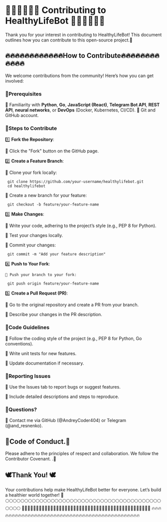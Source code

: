 # 🥩🥩🥩🥩🥩🥩 Contributing to HealthyLifeBot  🥩🥩🥩🥩🥩🥩

Thank you for your interest in contributing to HealthyLifeBot! This document outlines how you can contribute to this open-source project.🤝

## 🔥🔥🔥🔥🔥🔥🔥🔥🔥🔥🔥🔥How to Contribute🔥🔥🔥🔥🔥🔥🔥🔥🔥🔥🔥🔥

We welcome contributions from the community! Here’s how you can get involved:

### 💙Prerequisites

🐨 Familiarity with **Python**, **Go**, **JavaScript (React)**, **Telegram Bot API**, **REST API**, **neural networks**, or **DevOps** (Docker, Kubernetes, CI/CD).
🐨 Git and GitHub account.

### 💙Steps to Contribute


1️⃣ **Fork the Repository**:

   🔸 Click the "Fork" button on the GitHub page.

2️⃣ **Create a Feature Branch**:

   🔸 Clone your fork locally: 

     git clone https://github.com/your-username/healthylifebot.git
     cd healthylifebot
     
   🔸 Create a new branch for your feature: 

     git checkout -b feature/your-feature-name
    

3️⃣ **Make Changes**:

   🔸 Write your code, adhering to the project’s style (e.g., PEP 8 for Python).

   🔸 Test your changes locally.

   🔸 Commit your changes:

     git commit -m "Add your feature description"

4️⃣ **Push to Your Fork**:

    🔸 Push your branch to your fork:

     git push origin feature/your-feature-name

5️⃣ **Create a Pull Request (PR)**:
 
   🔸 Go to the original repository and create a PR from your branch.
  
   🔸 Describe your changes in the PR description.

### 💙Code Guidelines


🔸 Follow the coding style of the project (e.g., PEP 8 for Python, Go conventions).

🔸 Write unit tests for new features.

🔸 Update documentation if necessary.

### 💙Reporting Issues


🔸 Use the Issues tab to report bugs or suggest features.

🔸 Include detailed descriptions and steps to reproduce.

### 💙Questions?


🔸 Contact me via GitHub (@AndreyCoder404) or Telegram (@and_resnenko).

## 🚀Code of Conduct.🚀

Please adhere to the principles of respect and collaboration. We follow the Contributor Covenant. .🤝

## 🕊Thank You! 🕊

Your contributions help make HealthyLifeBot better for everyone. Let’s build a healthier world together! 🚀\
🌕🌕🌕🌕🌕🌕🌕🌕🌕🌕🌕🌕🌕🌕🌕🌕🌕🌕🌕🌕🌕🌕🌕🌕🌕🌕🌕🌕🌕🌕🌕🌕🌕🌕🌕🌕🌕🌕🌕🌕🌕🌕🌕🌕🌕
🚀🚀🚀🚀🚀🚀🚀🚀🚀🚀🚀🚀🚀🚀🚀🚀🚀🚀🚀🚀🚀🚀🚀🚀🚀🚀🚀🚀🚀🚀🚀🚀🚀🚀🚀🚀🚀🚀🚀🚀🚀🚀🚀🚀🚀
🔥🔥🔥🔥🔥🔥🔥🔥🔥🔥🔥🔥🔥🔥🔥🔥🔥🔥🔥🔥🔥🔥🔥🔥🔥🔥🔥🔥🔥🔥🔥🔥🔥🔥🔥🔥🔥🔥🔥🔥🔥🔥🔥🔥🔥
